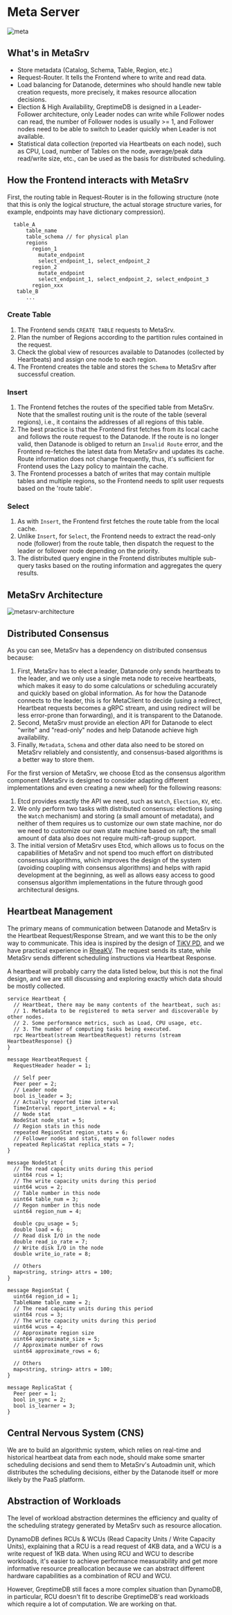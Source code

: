 # Meta Server

![meta](../../public/meta.png)

## What's in MetaSrv

- Store metadata (Catalog, Schema, Table, Region, etc.)
- Request-Router. It tells the Frontend where to write and read data.
- Load balancing for Datanode, determines who should handle new table creation requests, more precisely, it makes resource allocation decisions.
- Election & High Availability, GreptimeDB is designed in a Leader-Follower architecture, only Leader nodes can write while Follower nodes can read, the number of Follower nodes is usually >= 1, and Follower nodes need to be able to switch to Leader quickly when Leader is not available.
- Statistical data collection (reported via Heartbeats on each node), such as CPU, Load, number of Tables on the node, average/peak data read/write size, etc., can be used as the basis for distributed scheduling.

## How the Frontend interacts with MetaSrv

First, the routing table in Request-Router is in the following structure (note that this is only the logical structure, the actual storage structure varies, for example, endpoints may have dictionary compression).

```
  table_A
      table_name
      table_schema // for physical plan
      regions
        region_1
          mutate_endpoint
          select_endpoint_1, select_endpoint_2
        region_2
          mutate_endpoint
          select_endpoint_1, select_endpoint_2, select_endpoint_3
        region_xxx
   table_B
      ...
```

### Create Table

1. The Frontend sends `CREATE TABLE` requests to MetaSrv.
2. Plan the number of Regions according to the partition rules contained in the request.
3. Check the global view of resources available to Datanodes (collected by Heartbeats) and assign one node to each region.
4. The Frontend creates the table and stores the `Schema` to MetaSrv after successful creation.

### Insert

1. The Frontend fetches the routes of the specified table from MetaSrv. Note that the smallest routing unit is the route of the table (several regions), i.e., it contains the addresses of all regions of this table.
2. The best practice is that the Frontend first fetches from its local cache and follows the route request to the Datanode. If the route is no longer valid, then Datanode is obliged to return an `Invalid Route` error, and the Frontend re-fetches the latest data from MetaSrv and updates its cache. Route information does not change frequently, thus, it's sufficient for Frontend uses the Lazy policy to maintain the cache.
3. The Frontend processes a batch of writes that may contain multiple tables and multiple regions, so the Frontend needs to split user requests based on the 'route table'.

### Select

1. As with `Insert`, the Frontend first fetches the route table from the local cache.
2. Unlike `Insert`, for `Select`, the Frontend needs to extract the read-only node (follower) from the route table, then dispatch the request to the leader or follower node depending on the priority.
3. The distributed query engine in the Frontend distributes multiple sub-query tasks based on the routing information and aggregates the query results.

## MetaSrv Architecture

![metasrv-architecture](../../public/metasrv-architecture.png)

## Distributed Consensus

As you can see, MetaSrv has a dependency on distributed consensus because:

1. First, MetaSrv has to elect a leader, Datanode only sends heartbeats to the leader, and we only use a single meta node to receive heartbeats, which makes it easy to do some calculations or scheduling accurately and quickly based on global information. As for how the Datanode connects to the leader, this is for MetaClient to decide (using a redirect, Heartbeat requests becomes a gRPC stream, and using redirect will be less error-prone than forwarding), and it is transparent to the Datanode.
2. Second, MetaSrv must provide an election API for Datanode to elect "write" and "read-only" nodes and help Datanode achieve high availability.
3. Finally, `Metadata`, `Schema` and other data also need to be stored on MetaSrv reliablely and consistently, and consensus-based algorithms is a better way to store them.

For the first version of MetaSrv, we choose Etcd as the consensus algorithm component (MetaSrv is designed to consider adapting different implementations and even creating a new wheel) for the following reasons:

1. Etcd provides exactly the API we need, such as `Watch`, `Election`, `KV`, etc.
2. We only perform two tasks with distributed consensus: elections (using the `Watch` mechanism) and storing (a small amount of metadata), and neither of them requires us to customize our own state machine, nor do we need to customize our own state machine based on raft; the small amount of data also does not require multi-raft-group support.
3. The initial version of MetaSrv uses Etcd, which allows us to focus on the capabilities of MetaSrv and not spend too much effort on distributed consensus algorithms, which improves the design of the system (avoiding coupling with consensus algorithms) and helps with rapid development at the beginning, as well as allows easy access to good consensus algorithm implementations in the future through good architectural designs.

## Heartbeat Management

The primary means of communication between Datanode and MetaSrv is the Heartbeat Request/Response Stream, and we want this to be the only way to communicate. This idea is inspired by the design of [TiKV PD](https://github.com/tikv/pd), and we have practical experience in [RheaKV](https://github.com/sofastack/sofa-jraft/tree/master/jraft-rheakv/rheakv-pd). The request sends its state, while MetaSrv sends different scheduling instructions via Heartbeat Response.

A heartbeat will probably carry the data listed below, but this is not the final design, and we are still discussing and exploring exactly which data should be mostly collected.

```
service Heartbeat {
  // Heartbeat, there may be many contents of the heartbeat, such as:
  // 1. Metadata to be registered to meta server and discoverable by other nodes.
  // 2. Some performance metrics, such as Load, CPU usage, etc.
  // 3. The number of computing tasks being executed.
  rpc Heartbeat(stream HeartbeatRequest) returns (stream HeartbeatResponse) {}
}

message HeartbeatRequest {
  RequestHeader header = 1;

  // Self peer
  Peer peer = 2;
  // Leader node
  bool is_leader = 3;
  // Actually reported time interval
  TimeInterval report_interval = 4;
  // Node stat
  NodeStat node_stat = 5;
  // Region stats in this node
  repeated RegionStat region_stats = 6;
  // Follower nodes and stats, empty on follower nodes
  repeated ReplicaStat replica_stats = 7;
}

message NodeStat {
  // The read capacity units during this period
  uint64 rcus = 1;
  // The write capacity units during this period
  uint64 wcus = 2;
  // Table number in this node
  uint64 table_num = 3;
  // Regon number in this node
  uint64 region_num = 4;

  double cpu_usage = 5;
  double load = 6;
  // Read disk I/O in the node
  double read_io_rate = 7;
  // Write disk I/O in the node
  double write_io_rate = 8;

  // Others
  map<string, string> attrs = 100;
}

message RegionStat {
  uint64 region_id = 1;
  TableName table_name = 2;
  // The read capacity units during this period
  uint64 rcus = 3;
  // The write capacity units during this period
  uint64 wcus = 4;
  // Approximate region size
  uint64 approximate_size = 5;
  // Approximate number of rows
  uint64 approximate_rows = 6;

  // Others
  map<string, string> attrs = 100;
}

message ReplicaStat {
  Peer peer = 1;
  bool in_sync = 2;
  bool is_learner = 3;
}
```

## Central Nervous System (CNS)

We are to build an algorithmic system, which relies on real-time and historical heartbeat data from each node, should make some smarter scheduling decisions and send them to MetaSrv's Autoadmin unit, which distributes the scheduling decisions, either by the Datanode itself or more likely by the PaaS platform.

## Abstraction of Workloads

The level of workload abstraction determines the efficiency and quality of the scheduling strategy generated by MetaSrv such as resource allocation.

DynamoDB defines RCUs & WCUs (Read Capacity Units / Write Capacity Units), explaining that a RCU is a read request of 4KB data, and a WCU is a write request of 1KB data. When using RCU and WCU to describe workloads, it's easier to achieve performance measurability and get more informative resource preallocation because we can abstract different hardware capabilities as a combination of RCU and WCU.

However, GreptimeDB still faces a more complex situation than DynamoDB, in particular, RCU doesn't fit to describe GreptimeDB's read workloads which require a lot of computation. We are working on that.
